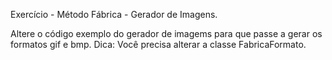 
Exercício -  Método Fábrica - Gerador de Imagens. 

Altere o código exemplo do gerador de imagems para que passe a gerar os formatos gif e bmp. 
Dica: Você precisa alterar a classe FabricaFormato.

